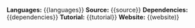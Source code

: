 **Languages:** {{languages}}
**Source:** {{source}}
**Dependencies:** {{dependencies}}
**Tutorial:** {{tutorial}}
**Website:** {(website)}